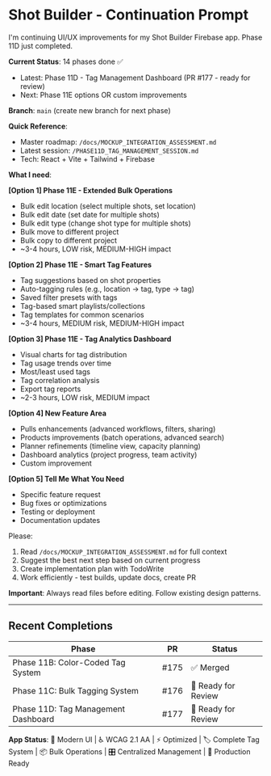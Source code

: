 # Shot Builder - Continuation Prompt

I'm continuing UI/UX improvements for my Shot Builder Firebase app. Phase 11D just completed.

**Current Status**: 14 phases done ✅
- Latest: Phase 11D - Tag Management Dashboard (PR #177 - ready for review)
- Next: Phase 11E options OR custom improvements

**Branch**: `main` (create new branch for next phase)

**Quick Reference**:
- Master roadmap: `/docs/MOCKUP_INTEGRATION_ASSESSMENT.md`
- Latest session: `/PHASE11D_TAG_MANAGEMENT_SESSION.md`
- Tech: React + Vite + Tailwind + Firebase

**What I need**:

**[Option 1] Phase 11E - Extended Bulk Operations**
- Bulk edit location (select multiple shots, set location)
- Bulk edit date (set date for multiple shots)
- Bulk edit type (change shot type for multiple shots)
- Bulk move to different project
- Bulk copy to different project
- ~3-4 hours, LOW risk, MEDIUM-HIGH impact

**[Option 2] Phase 11E - Smart Tag Features**
- Tag suggestions based on shot properties
- Auto-tagging rules (e.g., location → tag, type → tag)
- Saved filter presets with tags
- Tag-based smart playlists/collections
- Tag templates for common scenarios
- ~3-4 hours, MEDIUM risk, MEDIUM-HIGH impact

**[Option 3] Phase 11E - Tag Analytics Dashboard**
- Visual charts for tag distribution
- Tag usage trends over time
- Most/least used tags
- Tag correlation analysis
- Export tag reports
- ~2-3 hours, LOW risk, MEDIUM impact

**[Option 4] New Feature Area**
- Pulls enhancements (advanced workflows, filters, sharing)
- Products improvements (batch operations, advanced search)
- Planner refinements (timeline view, capacity planning)
- Dashboard analytics (project progress, team activity)
- Custom improvement

**[Option 5] Tell Me What You Need**
- Specific feature request
- Bug fixes or optimizations
- Testing or deployment
- Documentation updates

Please:
1. Read `/docs/MOCKUP_INTEGRATION_ASSESSMENT.md` for full context
2. Suggest the best next step based on current progress
3. Create implementation plan with TodoWrite
4. Work efficiently - test builds, update docs, create PR

**Important**: Always read files before editing. Follow existing design patterns.

---

## Recent Completions

| Phase | PR | Status |
|-------|-----|--------|
| Phase 11B: Color-Coded Tag System | #175 | ✅ Merged |
| Phase 11C: Bulk Tagging System | #176 | 🔄 Ready for Review |
| Phase 11D: Tag Management Dashboard | #177 | 🔄 Ready for Review |

**App Status**: 🎨 Modern UI | ♿ WCAG 2.1 AA | ⚡ Optimized | 🏷️ Complete Tag System | 📦 Bulk Operations | 🎛️ Centralized Management | 🚀 Production Ready
